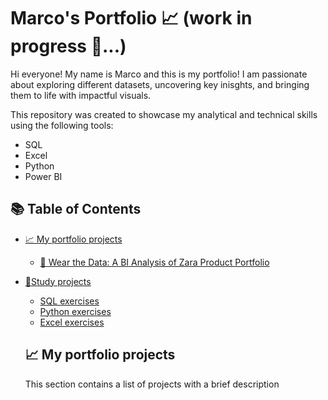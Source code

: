 # Marco's Portfolio 📈 (work in progress 👷...)
Hi everyone! My name is Marco and this is my portfolio!
I am passionate about exploring different datasets, uncovering key inisghts, and bringing them to life with impactful visuals.

This repository was created to showcase my analytical and technical skills using the following tools:
* SQL
* Excel
* Python 
* Power BI
## 📚 Table of Contents

- [📈 My portfolio projects](#my-portfolio-projects)
  - [👠 Wear the Data: A BI Analysis of Zara Product Portfolio](#wear-the-data-a-bi-analysis-of-zara-product-portfolio)
    
- [🧾Study projects](#study-projects)
  - [SQL exercises](#SQL-exercises)
  - [Python exercises](#Python-exercises)
  - [Excel exercises](#Excel-exercises)
 
  ## 📈 My portfolio projects

  This section contains a list of projects with a brief description

  

